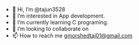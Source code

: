 - 👋 Hi, I’m @tajun3528
- 👀 I’m interested in App development.
- 🌱 I’m currently learning C programing.
- 💞️ I’m looking to collaborate on 
- 📫 How to reach me gmorshedtaj01@gmail.com

<!---
tajun3528/tajun3528 is a ✨ special ✨ repository because its `README.md` (this file) appears on your GitHub profile.
You can click the Preview link to take a look at your changes.
--->
